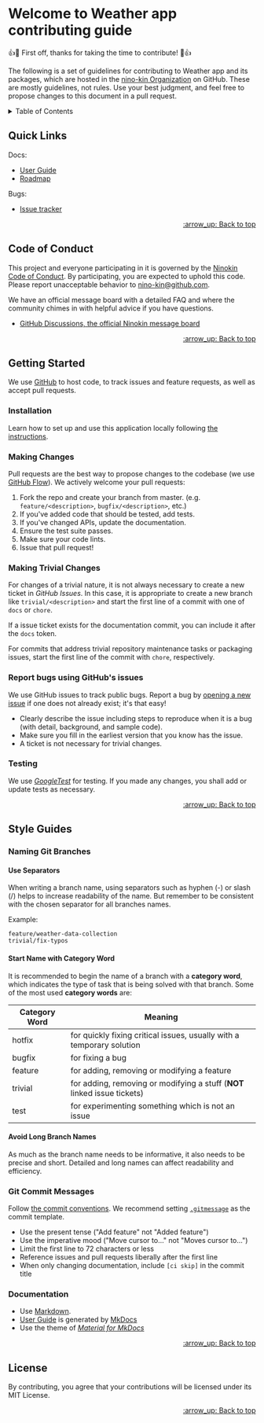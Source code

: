 <a name="contributing-top"></a>

# Welcome to Weather app contributing guide

:+1::tada: First off, thanks for taking the time to contribute! :tada::+1:

The following is a set of guidelines for contributing to Weather app and its packages, which are hosted in the [nino-kin Organization](https://github.com/nino-kin) on GitHub. These are mostly guidelines, not rules. Use your best judgment, and feel free to propose changes to this document in a pull request.

<!-- TABLE OF CONTENTS -->
<details>
  <summary>Table of Contents</summary>
  <ol>
    <li>
      <a href="#quick-links">Quick Links</a>
    </li>
    <li>
      <a href="#code-of-conduct">Code of Conduct</a>
    </li>
    <li>
      <a href="#getting-started">Getting Started</a>
      <ul>
        <li><a href="#installation">Installation</a></li>
        <li><a href="#making-changes">Making Changes</a></li>
        <li><a href="#making-trivial-changes">Making Trivial Changes</a></li>
        <li><a href="#report-bugs-using-githubs-issues">Report bugs using GitHub's issues</a></li>
        <li><a href="#testing">Testing</a></li>
      </ul>
    </li>
    <li>
      <a href="#style-guides">Style Guides</a>
      <ul>
        <li><a href="#naming-git-branches">Naming Git Branches</a></li>
        <li><a href="#git-commit-messages">Git Commit Messages</a></li>
        <li><a href="#documentation">Documentation</a></li>
      </ul>
    </li>
    <li>
      <a href="#license">License</a>
    </li>
  </ol>
</details>

## Quick Links

Docs:

- [User Guide]()
- [Roadmap]()

Bugs:

- [Issue tracker](https://github.com/nino-kin/weather-app/issues)

<p align="right"><a href="#contributing-top">:arrow_up: Back to top</a></p>

## Code of Conduct

This project and everyone participating in it is governed by the [Ninokin Code of Conduct](CODE_OF_CONDUCT.md). By participating, you are expected to uphold this code. Please report unacceptable behavior to [nino-kin@github.com](mailto:nino-kin@github.com).

We have an official message board with a detailed FAQ and where the community chimes in with helpful advice if you have questions.

* [GitHub Discussions, the official Ninokin message board](https://github.com/nino-kin/weather-app/discussions)

<p align="right"><a href="#contributing-top">:arrow_up: Back to top</a></p>

## Getting Started

We use [GitHub](https://github.com/nino-kin/weather-app) to host code, to track issues and feature requests, as well as accept pull requests.

### Installation

Learn how to set up and use this application locally following [the instructions](docs/getting_started.md).

### Making Changes

Pull requests are the best way to propose changes to the codebase (we use [GitHub Flow](https://docs.github.com/en/get-started/quickstart/github-flow)). We actively welcome your pull requests:

1. Fork the repo and create your branch from master. (e.g. `feature/<description>`, `bugfix/<description>`, etc.)
2. If you've added code that should be tested, add tests.
3. If you've changed APIs, update the documentation.
4. Ensure the test suite passes.
5. Make sure your code lints.
6. Issue that pull request!

### Making Trivial Changes

For changes of a trivial nature, it is not always necessary to create a new ticket in _GitHub Issues_. In this case, it is appropriate to create a new branch like `trivial/<description>` and start the first line of a commit with one of `docs` or `chore`.

If a issue ticket exists for the documentation commit, you can include it after the `docs` token.

For commits that address trivial repository maintenance tasks or packaging issues, start the first line of the commit with `chore`, respectively.

### Report bugs using GitHub's issues

We use GitHub issues to track public bugs. Report a bug by [opening a new issue](https://github.com/nino-kin/weather-app/issues) if one does not already exist; it's that easy!

- Clearly describe the issue including steps to reproduce when it is a bug (with detail, background, and sample code).
- Make sure you fill in the earliest version that you know has the issue.
- A ticket is not necessary for trivial changes.

### Testing

We use [_GoogleTest_](http://google.github.io/googletest/) for testing. If you made any changes, you shall add or update tests as necessary.

<p align="right"><a href="#contributing-top">:arrow_up: Back to top</a></p>

## Style Guides

### Naming Git Branches

#### Use Separators

When writing a branch name, using separators such as hyphen (-) or slash (/) helps to increase readability of the name. But remember to be consistent with the chosen separator for all branches names.

Example:

```console
feature/weather-data-collection
trivial/fix-typos
```

####  Start Name with Category Word

It is recommended to begin the name of a branch with a **category word**, which indicates the type of task that is being solved with that branch. Some of the most used **category words** are:

| Category Word | Meaning |
|---------------|---------|
| hotfix  | for quickly fixing critical issues, usually with a temporary solution |
| bugfix  | for fixing a bug |
| feature | for adding, removing or modifying a feature |
| trivial | for adding, removing or modifying a stuff (**NOT** linked issue tickets) |
| test    | for experimenting something which is not an issue |

#### Avoid Long Branch Names

As much as the branch name needs to be informative, it also needs to be precise and short. Detailed and long names can affect readability and efficiency.

### Git Commit Messages

Follow [the commit conventions](https://www.conventionalcommits.org/en/). We recommend setting [`.gitmessage`](.gitmessage) as the commit template.

* Use the present tense ("Add feature" not "Added feature")
* Use the imperative mood ("Move cursor to..." not "Moves cursor to...")
* Limit the first line to 72 characters or less
* Reference issues and pull requests liberally after the first line
* When only changing documentation, include `[ci skip]` in the commit title

### Documentation

* Use [Markdown](https://www.markdownguide.org/).
* [User Guide]() is generated by [MkDocs](https://www.mkdocs.org/)
* Use the theme of [_Material for MkDocs_](https://squidfunk.github.io/mkdocs-material/)

<p align="right"><a href="#contributing-top">:arrow_up: Back to top</a></p>

## License

By contributing, you agree that your contributions will be licensed under its MIT License.

<p align="right"><a href="#contributing-top">:arrow_up: Back to top</a></p>
